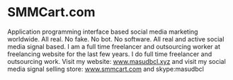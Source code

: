 # SMMCart.com
Application programming interface based social media marketing worldwide. All real. No fake. No bot. No software. All real and active social media signal based.
I am a full time freelancer and outsourcing worker at freelancing website for the last few years. I do full time freelancer and outsourcing work. Visit my website: www.masudbcl.xyz  and visit my social media signal selling store: www.smmcart.com and skype:masudbcl
